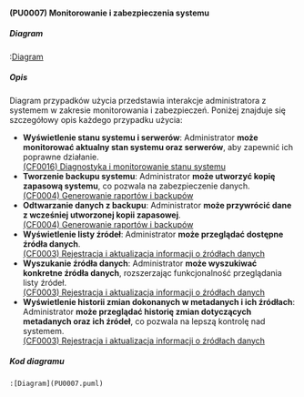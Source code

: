 #### (PU0007) Monitorowanie i zabezpieczenia systemu

##### Diagram

:[Diagram](PU0007.puml)


##### Opis

Diagram przypadków użycia przedstawia interakcje administratora z systemem w zakresie monitorowania i zabezpieczeń. Poniżej znajduje się szczegółowy opis każdego przypadku użycia:

*   **Wyświetlenie stanu systemu i serwerów**: Administrator **może monitorować aktualny stan systemu oraz serwerów**, aby zapewnić ich poprawne działanie.\
[(CF0016) Diagnostyka i monitorowanie stanu systemu](../../3.wizja.systemu/3.3.cechy.funkcjonalne/cechy.funkcjonalne/CF0016.md)
*   **Tworzenie backupu systemu**: Administrator **może utworzyć kopię zapasową systemu**, co pozwala na zabezpieczenie danych.\
[(CF0004) Generowanie raportów i backupów](../../3.wizja.systemu/3.3.cechy.funkcjonalne/cechy.funkcjonalne/CF0004.md)
*   **Odtwarzanie danych z backupu**: Administrator **może przywrócić dane z wcześniej utworzonej kopii zapasowej**.\
[(CF0004) Generowanie raportów i backupów](../../3.wizja.systemu/3.3.cechy.funkcjonalne/cechy.funkcjonalne/CF0004.md)
*   **Wyświetlenie listy źródeł**: Administrator **może przeglądać dostępne źródła danych**.\
[(CF0003) Rejestracja i aktualizacja informacji o źródłach danych](../../3.wizja.systemu/3.3.cechy.funkcjonalne/cechy.funkcjonalne/CF0003.md)
*   **Wyszukanie źródła danych**: Administrator **może wyszukiwać konkretne źródła danych**, rozszerzając funkcjonalność przeglądania listy źródeł.\
[(CF0003) Rejestracja i aktualizacja informacji o źródłach danych](../../3.wizja.systemu/3.3.cechy.funkcjonalne/cechy.funkcjonalne/CF0003.md)
*   **Wyświetlenie historii zmian dokonanych w metadanych i ich źródłach**: Administrator **może przeglądać historię zmian dotyczących metadanych oraz ich źródeł**, co pozwala na lepszą kontrolę nad systemem.\
[(CF0003) Rejestracja i aktualizacja informacji o źródłach danych](../../3.wizja.systemu/3.3.cechy.funkcjonalne/cechy.funkcjonalne/CF0003.md)

##### Kod diagramu
```
:[Diagram](PU0007.puml)
```

